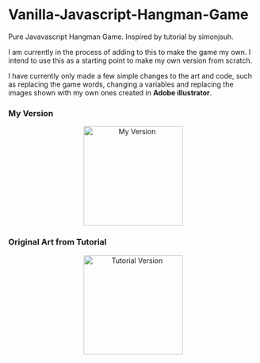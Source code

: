 <h1> Vanilla-Javascript-Hangman-Game </h1>
Pure Javavascript Hangman Game. Inspired by tutorial by simonjsuh.

I am currently in the process of adding to this to make the game my own. I intend to use this as a starting point to make my own version from scratch. 

I have currently only made a few simple changes to the art and code, such as replacing the game words, changing a variables and replacing the images shown with my own ones created in <b> Adobe illustrator</b>.

<h3> My Version </h3>

<p align="center">
  <img src="https://user-images.githubusercontent.com/64873698/128432660-56a93a60-d306-4a93-8459-7b9df761faea.jpg" width="200"  alt="My Version">
</p>



<h3> Original Art from Tutorial </h3>
<p align="center">
  <img src="https://user-images.githubusercontent.com/64873698/128432583-b63b8475-a223-4cb2-b319-799902566e60.png" width="200"  alt="Tutorial Version">
</p>
